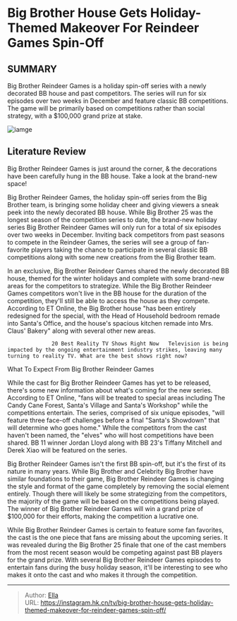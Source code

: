 # Big Brother House Gets Holiday-Themed Makeover For Reindeer Games Spin-Off


## SUMMARY 



  Big Brother Reindeer Games is a holiday spin-off series with a newly decorated BB house and past competitors.   The series will run for six episodes over two weeks in December and feature classic BB competitions.   The game will be primarily based on competitions rather than social strategy, with a $100,000 grand prize at stake.  

![iamge](https://static1.srcdn.com/wordpress/wp-content/uploads/2023/11/bro_rg_announce_1920x1080_110823.jpg)

## Literature Review
Big Brother Reindeer Games is just around the corner, &amp; the decorations have been carefully hung in the BB house. Take a look at the brand-new space!




Big Brother Reindeer Games, the holiday spin-off series from the Big Brother team, is bringing some holiday cheer and giving viewers a sneak peek into the newly decorated BB house. While Big Brother 25 was the longest season of the competition series to date, the brand-new holiday series Big Brother Reindeer Games will only run for a total of six episodes over two weeks in December. Inviting back competitors from past seasons to compete in the Reindeer Games, the series will see a group of fan-favorite players taking the chance to participate in several classic BB competitions along with some new creations from the Big Brother team.




In an exclusive, Big Brother Reindeer Games shared the newly decorated BB house, themed for the winter holidays and complete with some brand-new areas for the competitors to strategize. While the Big Brother Reindeer Games competitors won&#39;t live in the BB house for the duration of the competition, they&#39;ll still be able to access the house as they compete. According to ET Online, the Big Brother house &#34;has been entirely redesigned for the special, with the Head of Household bedroom remade into Santa&#39;s Office, and the house&#39;s spacious kitchen remade into Mrs. Claus&#39; Bakery&#34; along with several other new areas.

                  20 Best Reality TV Shows Right Now   Television is being impacted by the ongoing entertainment industry strikes, leaving many turning to reality TV. What are the best shows right now?    


 What To Expect From Big Brother Reindeer Games 
          




While the cast for Big Brother Reindeer Games has yet to be released, there&#39;s some new information about what&#39;s coming for the new series. According to ET Online, &#34;fans will be treated to special areas including The Candy Cane Forest, Santa&#39;s Village and Santa&#39;s Workshop&#34; while the competitions entertain. The series, comprised of six unique episodes, &#34;will feature three face-off challenges before a final &#34;Santa&#39;s Showdown&#34; that will determine who goes home.&#34; While the competitors from the cast haven&#39;t been named, the &#34;elves&#34; who will host competitions have been shared. BB 11 winner Jordan Lloyd along with BB 23&#39;s Tiffany Mitchell and Derek Xiao will be featured on the series.


 

Big Brother Reindeer Games isn&#39;t the first BB spin-off, but it&#39;s the first of its nature in many years. While Big Brother and Celebrity Big Brother have similar foundations to their game, Big Brother Reindeer Games is changing the style and format of the game completely by removing the social element entirely. Though there will likely be some strategizing from the competitors, the majority of the game will be based on the competitions being played. The winner of Big Brother Reindeer Games will win a grand prize of $100,000 for their efforts, making the competition a lucrative one.




While Big Brother Reindeer Games is certain to feature some fan favorites, the cast is the one piece that fans are missing about the upcoming series. It was revealed during the Big Brother 25 finale that one of the cast members from the most recent season would be competing against past BB players for the grand prize. With several Big Brother Reindeer Games episodes to entertain fans during the busy holiday season, it&#39;ll be interesting to see who makes it onto the cast and who makes it through the competition.



---

> Author: [Ella](https://instagram.hk.cn/)  
> URL: https://instagram.hk.cn/tv/big-brother-house-gets-holiday-themed-makeover-for-reindeer-games-spin-off/  

